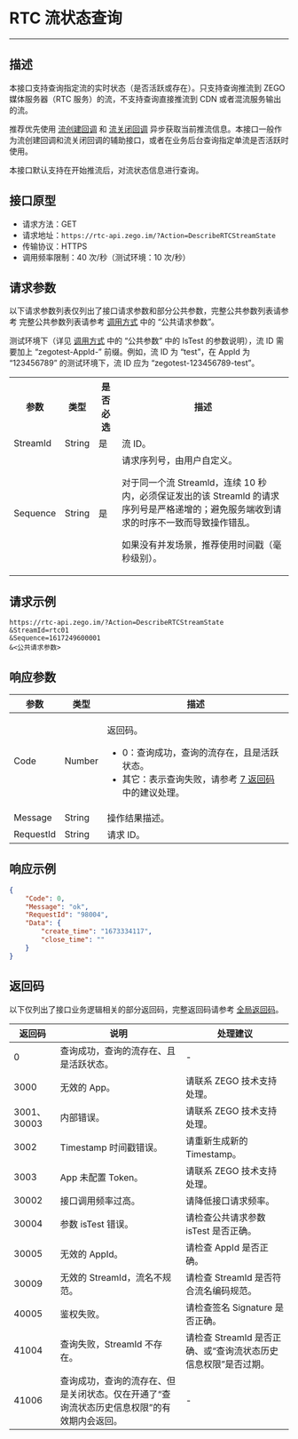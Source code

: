# RTC 流状态查询

---

## 描述

本接口支持查询指定流的实时状态（是否活跃或存在）。只支持查询推流到 ZEGO 媒体服务器（RTC 服务）的流，不支持查询直接推流到 CDN 或者混流服务输出的流。

推荐优先使用 [流创建回调](https://doc-zh.zego.im/article/19676) 和 [流关闭回调](https://doc-zh.zego.im/article/19678) 异步获取当前推流信息。本接口一般作为流创建回调和流关闭回调的辅助接口，或者在业务后台查询指定单流是否活跃时使用。

<Note title="说明">


本接口默认支持在开始推流后，对流状态信息进行查询。

</Note>



## 接口原型

- 请求方法：GET
- 请求地址：`https://rtc-api.zego.im/?Action=DescribeRTCStreamState`
- 传输协议：HTTPS
- 调用频率限制：40 次/秒（测试环境：10 次/秒）

## 请求参数

以下请求参数列表仅列出了接口请求参数和部分公共参数，完整公共参数列表请参考 完整公共参数列表请参考 [调用方式](/real-time-voice-server/api-reference/accessing-server-apis#公共请求参数) 中的 “公共请求参数”。

<Note title="说明">

测试环境下（详见 <a target="_blank" href="/real-time-voice-server/api-reference/accessing-server-apis#公共请求参数">调用方式</a> 中的 “公共参数” 中的 IsTest 的参数说明），流 ID 需要加上 “zegotest-AppId-” 前缀。例如，流 ID 为 “test”，在 AppId 为 “123456789” 的测试环境下，流 ID 应为 “zegotest-123456789-test”。

</Note>



<table>
  
<tbody><tr>
<th>参数</th>
<th>类型</th>
<th>是否必选</th>
<th>描述</th>
</tr>
<tr>
<td>StreamId</td>
<td>String</td>
<td>是</td>
<td>流 ID。</td>
</tr>
<tr>
<td>Sequence</td>
<td>String</td>
<td>是</td>
<td>
请求序列号，由用户自定义。

<Warning title="注意">
<p>对于同一个流 Streamld，连续 10 秒内，必须保证发出的该 Streamld 的请求序列号是严格递增的；避免服务端收到请求的时序不一致而导致操作错乱。</p>
</Warning>

如果没有并发场景，推荐使用时间戳（毫秒级别）。
</td>
</tr>
</tbody></table>


## 请求示例

```
https://rtc-api.zego.im/?Action=DescribeRTCStreamState
&StreamId=rtc01
&Sequence=1617249600001
&<公共请求参数>
```

## 响应参数


| 参数 | 类型 | 描述 |
|---|---|---|
| Code | Number | <p>返回码。</p><ul><li>0：查询成功，查询的流存在，且是活跃状态。</li><li>其它：表示查询失败，请参考 <a href="https://doc-zh.zego.im/article/21389#7">7 返回码</a> 中的建议处理。</li></ul> |
| Message | String | 操作结果描述。 |
| RequestId | String | 请求 ID。 |



## 响应示例

```json
{
    "Code": 0,
    "Message": "ok",
    "RequestId": "98004",
    "Data": {
        "create_time": "1673334117",
        "close_time": ""
    }
}
```

## 返回码

以下仅列出了接口业务逻辑相关的部分返回码，完整返回码请参考 [全局返回码](https://doc-zh.zego.im/)。

|返回码|说明|处理建议|
|-----|------|-----|
| 0 | 查询成功，查询的流存在、且是活跃状态。 | -|
| 3000 | 无效的 App。 | 请联系 ZEGO 技术支持处理。|
| 3001、30003 | 内部错误。 | 请联系 ZEGO 技术支持处理。|
| 3002 | Timestamp 时间戳错误。 | 请重新生成新的 Timestamp。|
| 3003 | App 未配置 Token。 | 请联系 ZEGO 技术支持处理。|
| 30002 | 接口调用频率过高。| 请降低接口请求频率。|
| 30004 | 参数 isTest 错误。| 请检查公共请求参数 isTest 是否正确。|
| 30005 | 无效的 AppId。 | 请检查 AppId 是否正确。|
| 30009 | 无效的 StreamId，流名不规范。 | 请检查 StreamId 是否符合流名编码规范。|
| 40005 | 鉴权失败。 | 请检查签名 Signature 是否正确。|
| 41004 | 查询失败，StreamId 不存在。 | 请检查 StreamId 是否正确、或“查询流状态历史信息权限”是否过期。|
| 41006 | 查询成功，查询的流存在、但是关闭状态。仅在开通了“查询流状态历史信息权限”的有效期内会返回。 | - |
